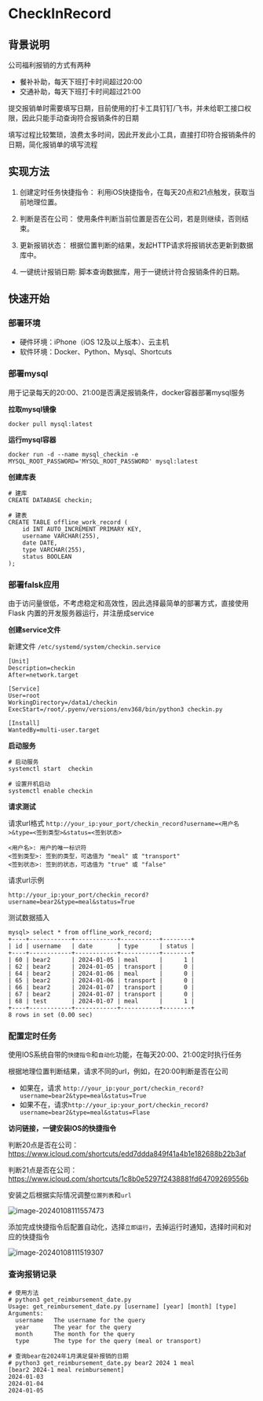 # CheckInRecord


## 背景说明

公司福利报销的方式有两种

- 餐补补助，每天下班打卡时间超过20:00
- 交通补助，每天下班打卡时间超过21:00

提交报销单时需要填写日期，目前使用的打卡工具钉钉/飞书，并未给职工接口权限，因此只能手动查询符合报销条件的日期

填写过程比较繁琐，浪费太多时间，因此开发此小工具，直接打印符合报销条件的日期，简化报销单的填写流程



## 实现方法

1. 创建定时任务快捷指令： 利用iOS快捷指令，在每天20点和21点触发，获取当前地理位置。

2. 判断是否在公司： 使用条件判断当前位置是否在公司，若是则继续，否则结束。

3. 更新报销状态： 根据位置判断的结果，发起HTTP请求将报销状态更新到数据库中。

4. 一键统计报销日期: 脚本查询数据库，用于一键统计符合报销条件的日期。


## 快速开始

### 部署环境

- 硬件环境：iPhone（iOS 12及以上版本）、云主机
- 软件环境：Docker、Python、Mysql、Shortcuts

### 部署mysql

用于记录每天的20:00、21:00是否满足报销条件，docker容器部署mysql服务

**拉取mysql镜像**

```shell
docker pull mysql:latest
```

**运行mysql容器**

```shell
docker run -d --name mysql_checkin -e MYSQL_ROOT_PASSWORD='MYSQL_ROOT_PASSWORD' mysql:latest
```

**创建库表**

```mysql
# 建库
CREATE DATABASE checkin;

# 建表
CREATE TABLE offline_work_record (
    id INT AUTO_INCREMENT PRIMARY KEY,
    username VARCHAR(255),
    date DATE,
    type VARCHAR(255),
    status BOOLEAN
);
```



### 部署falsk应用

由于访问量很低，不考虑稳定和高效性，因此选择最简单的部署方式，直接使用 Flask 内置的开发服务器运行，并注册成service

**创建service文件**

新建文件 `/etc/systemd/system/checkin.service`

```shell
[Unit]
Description=checkin
After=network.target

[Service]
User=root
WorkingDirectory=/data1/checkin
ExecStart=/root/.pyenv/versions/env368/bin/python3 checkin.py

[Install]
WantedBy=multi-user.target
```

**启动服务**

```shell
# 启动服务
systemctl start  checkin

# 设置开机启动
systemctl enable checkin
```


**请求测试**

请求url格式 `http://your_ip:your_port/checkin_record?username=<用户名>&type=<签到类型>&status=<签到状态>`

```shell
<用户名>: 用户的唯一标识符
<签到类型>: 签到的类型，可选值为 "meal" 或 "transport"
<签到状态>: 签到的状态，可选值为 "true" 或 "false"
```

请求url示例

```
http://your_ip:your_port/checkin_record?username=bear2&type=meal&status=True
```

测试数据插入

```mysql
mysql> select * from offline_work_record;
+----+------------+------------+-----------+--------+
| id | username   | date       | type      | status |
+----+------------+------------+-----------+--------+
| 60 | bear2      | 2024-01-05 | meal      |      1 |
| 62 | bear2      | 2024-01-05 | transport |      0 |
| 64 | bear2      | 2024-01-06 | meal      |      0 |
| 65 | bear2      | 2024-01-06 | transport |      0 |
| 66 | bear2      | 2024-01-07 | transport |      0 |
| 67 | bear2      | 2024-01-07 | transport |      0 |
| 68 | test       | 2024-01-07 | meal      |      1 |
+----+------------+------------+-----------+--------+
8 rows in set (0.00 sec)
```



### 配置定时任务

使用IOS系统自带的`快捷指令`和`自动化`功能，在每天20:00、21:00定时执行任务

根据地理位置判断结果，请求不同的url，例如，在20:00判断是否在公司

- 如果在，请求 `http://your_ip:your_port/checkin_record?username=bear2&type=meal&status=True`
- 如果不在，请求`http://your_ip:your_port/checkin_record?username=bear2&type=meal&status=Flase`



**访问链接，一键安装IOS的快捷指令**


判断20点是否在公司：https://www.icloud.com/shortcuts/edd7ddda849f41a4b1e182688b22b3af

判断21点是否在公司：https://www.icloud.com/shortcuts/1c8b0e5297f2438881fd64709269556b



安装之后根据实际情况调整`位置列表`和`url`

![image-20240108111557473](https://cdn.jsdelivr.net/gh/opsbear2/ImagesForBlog@master/default/2024-01-08/20240108-111557.png)



添加完成快捷指令后配置自动化，选择`立即运行`，去掉运行时通知，选择时间和对应的快捷指令

![image-20240108111519307](https://cdn.jsdelivr.net/gh/opsbear2/ImagesForBlog@master/default/2024-01-08/20240108-111519.png)


### 查询报销记录

```shell
# 使用方法
# python3 get_reimbursement_date.py 
Usage: get_reimbursement_date.py [username] [year] [month] [type]
Arguments:
  username   The username for the query
  year       The year for the query
  month      The month for the query
  type       The type for the query (meal or transport)
  
# 查询bear在2024年1月满足餐补报销的日期
# python3 get_reimbursement_date.py bear2 2024 1 meal
[bear2 2024-1 meal reimbursement]
2024-01-03
2024-01-04
2024-01-05
```

